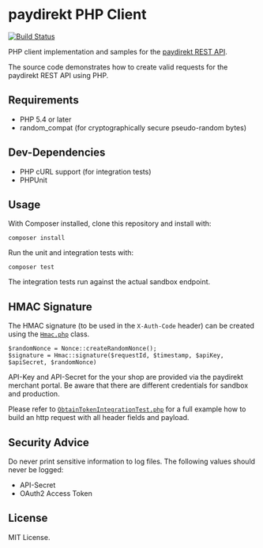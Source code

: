 # paydirekt PHP Client

[![Build Status](https://travis-ci.org/paydirekt/paydirekt-php.svg?branch=master)](https://travis-ci.org/paydirekt/paydirekt-php)

PHP client implementation and samples for the [paydirekt REST API](https://www.paydirekt.de/haendler/merchant-api.html).

The source code demonstrates how to create valid requests for the paydirekt REST API using PHP.


## Requirements
* PHP 5.4 or later
* random_compat (for cryptographically secure pseudo-random bytes)


## Dev-Dependencies
* PHP cURL support (for integration tests)
* PHPUnit


## Usage
With Composer installed, clone this repository and install with:

```
composer install
```

Run the unit and integration tests with:

```
composer test
```

The integration tests run against the actual sandbox endpoint.


## HMAC Signature
The HMAC signature (to be used in the `X-Auth-Code` header) can be created using the [`Hmac.php`](src/Paydirekt/Client/Security/Hmac.php) class.

```
$randomNonce = Nonce::createRandomNonce();
$signature = Hmac::signature($requestId, $timestamp, $apiKey, $apiSecret, $randomNonce)
```

API-Key and API-Secret for the your shop are provided via the paydirekt merchant portal. Be aware that there are different credentials for sandbox and production.

Please refer to [`ObtainTokenIntegrationTest.php`](test/Paydirekt/Client/ObtainTokenIntegrationTest.php) for a full example how to build an http request with all header fields and payload.


## Security Advice
Do never print sensitive information to log files. The following values should never be logged:

* API-Secret
* OAuth2 Access Token


## License
MIT License.

